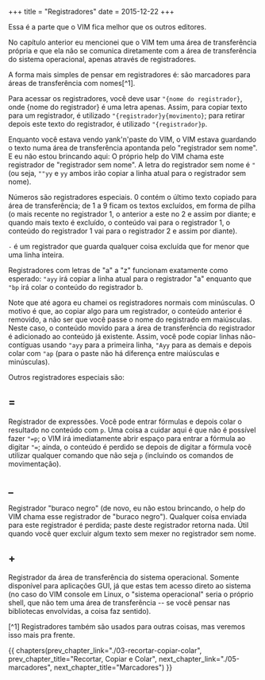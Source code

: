 +++
title = "Registradores"
date = 2015-12-22
+++

Essa é a parte que o VIM fica melhor que os outros editores.

<!-- more -->

No capítulo anterior eu mencionei que o VIM tem uma área de transferência
própria e que ela não se comunica diretamente com a área de transferência do
sistema operacional, apenas através de registradores.

A forma mais simples de pensar em registradores é: são marcadores para áreas de
transferência com nomes[^1].

Para acessar os registradores, você deve usar `"{nome do registrador}`, onde
{nome do registrador} é uma letra apenas. Assim, para copiar texto para um
registrador, é utilizado `"{registrador}y{movimento}`; para retirar depois este
texto do registrador, é utilizado `"{registrador}p`.

Enquanto você estava vendo yank'n'paste do VIM, o VIM estava guardando o texto
numa área de transferência apontanda pelo "registrador sem nome". E eu não
estou brincando aqui: O próprio help do VIM chama este registrador de
"registrador sem nome". A letra do registrador sem nome é `"` (ou seja, `""yy` e
`yy` ambos irão copiar a linha atual para o registrador sem nome).

Números são registradores especiais. 0 contém o último texto copiado para área
de transferência; de 1 a 9 ficam os textos excluídos, em forma de pilha (o mais
recente no registrador 1, o anterior a este no 2 e assim por diante; e quando
mais texto é excluído, o conteúdo vai para o registrador 1, o conteúdo do
registrador 1 vai para o registrador 2 e assim por diante).

`-` é um registrador que guarda qualquer coisa excluída que for menor que uma
linha inteira.

Registradores com letras de "a" a "z" funcionam exatamente como esperado: `"ayy` irá
copiar a linha atual para o registrador "a" enquanto que `"bp` irá colar o conteúdo
do registrador b.

Note que até agora eu chamei os registradores normais com minúsculas. O motivo
é que, ao copiar algo para um registrador, o conteúdo anterior é removido, a
não ser que você passe o nome do registrado em maiúsculas. Neste caso, o
conteúdo movido para a área de transferência do registrador é adicionado ao
conteúdo já existente. Assim, você pode copiar linhas não-contíguas usando `"ayy`
para a primeira linha, `"Ayy` para as demais e depois colar com `"ap` (para o paste
não há diferença entre maiúsculas e minúsculas).

Outros registradores especiais são:

## =

Registrador de expressões. Você pode entrar fórmulas e depois colar o resultado
no conteúdo com `p`. Uma coisa a cuidar aqui é que não é possível fazer `"=p`; o
VIM irá imediatamente abrir espaço para entrar a fórmula ao digitar `"=`; ainda,
o conteúdo é perdido se depois de digitar a fórmula você utilizar qualquer
comando que não seja `p` (incluindo os comandos de movimentação).

## _

Registrador "buraco negro" (de novo, eu não estou brincando, o help do VIM
chama esse registrador de "buraco negro"). Qualquer coisa enviada para este
registrador é perdida; paste deste registrador retorna nada. Útil quando você
quer excluir algum texto sem mexer no registrador sem nome.

## +

Registrador da área de transferência do sistema operacional. Somente disponível
para aplicações GUI, já que estas tem acesso direto ao sistema (no caso do VIM
console em Linux, o "sistema operacional" seria o próprio shell, que não tem
uma área de transferência -- se você pensar nas bibliotecas envolvidas, a coisa
faz sentido).

[^1] Registradores também são usados para outras coisas, mas veremos isso mais pra frente.

{{ chapters(prev_chapter_link="./03-recortar-copiar-colar", prev_chapter_title="Recortar, Copiar e Colar", next_chapter_link="./05-marcadores", next_chapter_title="Marcadores") }}
